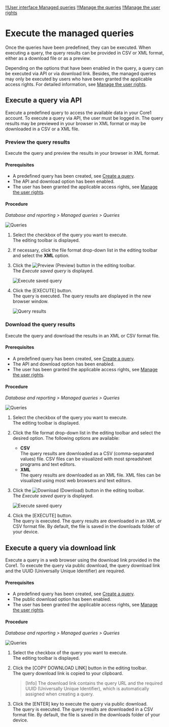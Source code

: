 [!!User interface Managed queries](../UserInterface/01_ManagedQueries.md)
[!!Manage the queries](../Integration/01_ManageQueries.md)
[!!Manage the user rights](../Integration/05_ManageUserRights.md)


# Execute the managed queries

Once the queries have been predefined, they can be executed. When executing a query, the query results can be provided in CSV or XML format, either as a download file or as a preview.

Depending on the options that have been enabled in the query, a query can be executed via API or via download link. Besides, the managed queries may only be executed by users who have been granted the applicable access rights. For detailed information, see [Manage the user rights](../Integration/05_ManageUserRights.md). 


## Execute a query via API 

Execute a predefined query to access the available data in your Core1 account. To execute a query via API, the user must be logged in. The query results may be previewed in your browser in XML format or may be downloaded in a CSV or a XML file. 

### Preview the query results

Execute the query and preview the results in your browser in XML format.

#### Prerequisites

- A predefined query has been created, see [Create a query](../Integration/01_ManageQueries.md#create-a-query).
- The API and download option has been enabled. 
- The user has been granted the applicable access rights, see [Manage the user rights](../Integration/05_ManageUserRights.md).

#### Procedure

*Database and reporting > Managed queries > Queries*

![Queries](../../Assets/Screenshots/DatabaseAndReporting/ManagedQueries/Queries/Queries.png "[Queries]")

1. Select the checkbox of the query you want to execute.  
    The editing toolbar is displayed.

2. If necessary, click the file format drop-down list in the editing toolbar and select the **XML** option. 

3. Click the ![Preview](../../Assets/Icons/Eye02.png "[Preview]") (Preview) button in the editing toolbar.  
    The *Execute saved query* is displayed.  

    ![Execute saved query](../../Assets/Screenshots/DatabaseAndReporting/ManagedQueries/Queries/ExecuteSavedQuery.png "[Execute saved query]")

4. Click the [EXECUTE] button.   
    The query is executed. The query results are displayed in the new browser window.

    ![Query results](../../Assets/Screenshots/DatabaseAndReporting/ManagedQueries/Queries/QueryResultsPreview.png "[Query results]")

[comment]: <> (Screenshot mit Query results?)

[comment]: <> (Preview as CSV: By default, a file containing the query results is downloaded and saved in the downloads folder of your device. Oder gibt es preview as CSV? Bei mir klappt es nicht.)


### Download the query results

Execute the query and download the results in an XML or CSV format file.

[comment]: <> (Download nur möglich als CSV?)

#### Prerequisites

- A predefined query has been created, see [Create a query](../Integration/01_ManageQueries.md#create-a-query).
- The API and download option has been enabled. 
- The user has been granted the applicable access rights, see [Manage the user rights](../Integration/05_ManageUserRights.md).

#### Procedure

*Database and reporting > Managed queries > Queries*

![Queries](../../Assets/Screenshots/DatabaseAndReporting/ManagedQueries/Queries/Queries.png "[Queries]")

1. Select the checkbox of the query you want to execute.  
    The editing toolbar is displayed.

2. Click the file format drop-down list in the editing toolbar and select the desired option. The following options are available:
    - **CSV**  
        The query results are downloaded as a CSV (comma-separated values) file. CSV files can be visualized with most spreadsheet programs and text editors.   
    - **XML**  
        The query results are downloaded as an XML file. XML files can be visualized using most web browsers and text editors.

3. Click the ![Download](../../Assets/Icons/Download.png "[Download]") (Download) button in the editing toolbar.  
    The *Execute saved query* is displayed.  

    ![Execute saved query](../../Assets/Screenshots/DatabaseAndReporting/ManagedQueries/Queries/ExecuteSavedQuery.png "[Execute saved query]")

4. Click the [EXECUTE] button.   
    The query is executed. The query results are downloaded in an XML or CSV format file. By default, the file is saved in the downloads folder of your device. 


## Execute a query via download link 

Execute a query in a web browser using the download link provided in the Core1. To execute the query via public download, the query download link and the UUID (Universally Unique Identifier) are required.

#### Prerequisites

- A predefined query has been created, see [Create a query](../Integration/01_ManageQueries.md#create-a-query).
- The public download option has been enabled. 
- The user has been granted the applicable access rights, see [Manage the user rights](../Integration/05_ManageUserRights.md).

#### Procedure

*Database and reporting > Managed queries > Queries*

![Queries](../../Assets/Screenshots/DatabaseAndReporting/ManagedQueries/Queries/Queries.png "[Queries]")

1. Select the checkbox of the query you want to execute.  
    The editing toolbar is displayed.

2. Click the [COPY DOWNLOAD LINK] button in the editing toolbar.  
    The query download link is copied to your clipboard.

    > [Info] The download link contains the query URL and the required UUID (Universally Unique Identifier), which is automatically assigned when creating a query.

3. Click the [ENTER] key to execute the query via public download.  
    The query is executed. The query results are downloaded in a CSV format file. By default, the file is saved in the downloads folder of your device.  

[comment]: <> (Ist es möglich, als XML zu herunterladen via download link?)